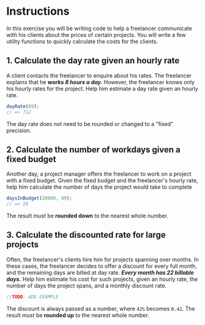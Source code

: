 # Instructions

In this exercise you will be writing code to help a freelancer communicate with his clients about the prices of certain projects. You will write a few utility functions to quickly calculate the costs for the clients.

## 1. Calculate the day rate given an hourly rate

A client contacts the freelancer to enquire about his rates.
The freelancer explains that he **_works 8 hours a day._**
However, the freelancer knows only his hourly rates for the project.
Help him estimate a day rate given an hourly rate.

```javascript
dayRate(89);
// => 712
```

The day rate does not need to be rounded or changed to a "fixed" precision.

## 2. Calculate the number of workdays given a fixed budget

Another day, a project manager offers the freelancer to work on a project with a fixed budget.
Given the fixed budget and the freelancer's hourly rate, help him calculate the number of days the project would take to complete

```javascript
daysInBudget(20000, 89);    
// => 28
```

The result _must_ be **rounded down** to the nearest whole number.

## 3. Calculate the discounted rate for large projects

Often, the freelancer's clients hire him for projects spanning over months.
In these cases, the freelancer decides to offer a discount for every full month, and the remaining days are billed at day rate.
**_Every month has 22 billable days._**
Help him estimate his cost for such projects, given an hourly rate, the number of days the project spans, and a monthly discount rate.

```javascript
//TODO: ADD EXAMPLE
```

The discount is always passed as a number, where `42%` becomes `0.42`. The result _must_ be **rounded up** to the nearest whole number.
